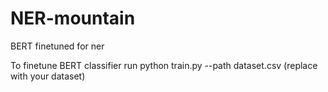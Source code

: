 # NER-mountain
 BERT finetuned for ner 

 To finetune BERT classifier run python train.py --path dataset.csv (replace with your dataset) 
